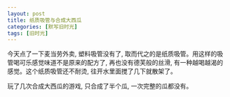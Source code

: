 ```yaml
---
layout: post
title: 纸质吸管与合成大西瓜
categories: [默写旧时光]
tags: [旧时光]
---
```


今天点了一下麦当劳外卖, 塑料吸管没有了, 取而代之的是纸质吸管。用这样的吸管喝可乐感觉味道不是原来的配方了, 再也没有德芙般的丝滑, 有一种越喝越渴的感觉。这个纸质吸管还不耐烫, 往开水里面搅了几下就散架了。

玩了几次合成大西瓜的游戏, 只合成了半个瓜, 一次完整的瓜都没有。